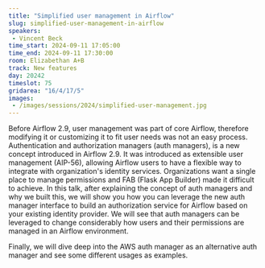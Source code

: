 ```yaml
---
title: "Simplified user management in Airflow"
slug: simplified-user-management-in-airflow
speakers:
 - Vincent Beck
time_start: 2024-09-11 17:05:00
time_end: 2024-09-11 17:30:00
room: Elizabethan A+B
track: New features
day: 20242
timeslot: 75
gridarea: "16/4/17/5"
images: 
 - /images/sessions/2024/simplified-user-management.jpg
---
```


Before Airflow 2.9, user management was part of core Airflow, therefore modifying it or customizing it to fit user needs was not an easy process. Authentication and authorization managers (auth managers), is a new concept introduced in Airflow 2.9. It was introduced as extensible user management (AIP-56), allowing Airflow users to have a flexible way to integrate with organization's identity services. Organizations want a single place to manage permissions and FAB (Flask App Builder) made it difficult to achieve. In this talk, after explaining the concept of auth managers and why we built this, we will show you how you can leverage the new auth manager interface to build an authorization service for Airflow based on your existing identity provider. We will see that auth managers can be leveraged to change considerably how users and their permissions are managed in an Airflow environment. 
 
 
 
 Finally, we will dive deep into the AWS auth manager as an alternative auth manager and see some different usages as examples.